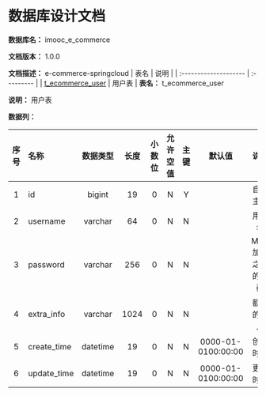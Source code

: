 # 数据库设计文档

**数据库名：** imooc_e_commerce

**文档版本：** 1.0.0

**文档描述：** e-commerce-springcloud
| 表名                  | 说明       |
| :-------------------- | :--------- |
| [t_ecommerce_user](#t_ecommerce_user) | 用户表 |
**表名：** <a id="t_ecommerce_user">t_ecommerce_user</a>

**说明：** 用户表

**数据列：**

| 序号 | 名称 | 数据类型 |  长度  | 小数位 | 允许空值 | 主键 | 默认值 | 说明 |
| :--: | :--- | :------: | :----: | :----: | :------: | :--: | :----: | :--: |
|  1   | id |   bigint   | 19 |   0    |    N     |  Y   |       | 自增主键  |
|  2   | username |   varchar   | 64 |   0    |    N     |  N   |       | 用户名  |
|  3   | password |   varchar   | 256 |   0    |    N     |  N   |       | MD5加密之后的密码  |
|  4   | extra_info |   varchar   | 1024 |   0    |    N     |  N   |       | 额外的信息  |
|  5   | create_time |   datetime   | 19 |   0    |    N     |  N   |   0000-01-0100:00:00    | 创建时间  |
|  6   | update_time |   datetime   | 19 |   0    |    N     |  N   |   0000-01-0100:00:00    | 更新时间  |
